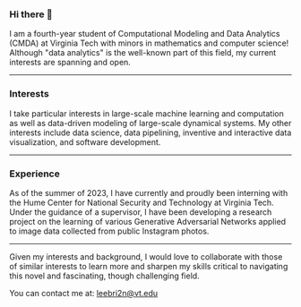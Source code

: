 ### Hi there 👋

I am a fourth-year student of Computational Modeling and Data Analytics (CMDA) at Virginia Tech with minors in mathematics and computer science! Although "data analytics" is the well-known part of this field, my current interests are spanning and open. 

---
### Interests
I take particular interests in large-scale machine learning and computation as well as data-driven modeling of large-scale dynamical systems. My other interests include data science, data pipelining, inventive and interactive data visualization, and software development.

--- 
### Experience
As of the summer of 2023, I have currently and proudly been interning with the Hume Center for National Security and Technology at Virginia Tech. Under the guidance of a supervisor, I have been developing a research project on the learning of various Generative Adversarial Networks applied to image data collected from public Instagram photos.

---
Given my interests and background, I would love to collaborate with those of similar interests to learn more and sharpen my skills critical to navigating this novel and fascinating, though challenging field.

You can contact me at:
leebri2n@vt.edu
<!--
**leebri2n/leebri2n** is a ✨ _special_ ✨ repository because its `README.md` (this file) appears on your GitHub profile.

Here are some ideas to get you started:

- 🔭 I’m currently working on ...
- 🌱 I’m currently learning ...
- 👯 I’m looking to collaborate on ...
- 🤔 I’m looking for help with ...
- 💬 Ask me about ...
- 📫 How to reach me: ...
- 😄 Pronouns: ...
- ⚡ Fun fact: ...
-->
